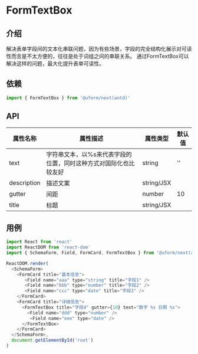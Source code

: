 # FormTextBox

## 介绍

解决表单字段间的文本化串联问题，因为有些场景，字段的完全结构化展示对可读性而言是不太方便的，往往是处于词组之间的串联关系。
通过FormTextBox可以解决这样的问题，最大化提升表单可读性。

## 依赖

```javascript
import { FormTextBox } from '@uform/next(antd)'
```

## API

| 属性名称 | 属性描述 | 属性类型 | 默认值 |
| ---- | ---- | ---- | --- |
| text | 字符串文本，以%s来代表字段的位置，同时这种方式对国际化也比较友好 | string | '' |
| description | 描述文案 | string/JSX |  |
| gutter | 间距 | number | 10 |
| title | 标题 | string/JSX |  |

## 用例

```javascript
import React from 'react'
import ReactDOM from 'react-dom'
import { SchemaForm, Field, FormCard, FormTextBox } from '@uform/next(antd)'

ReactDOM.render(
  <SchemaForm>
    <FormCard title="基本信息">
      ​ <Field name="aaa" type="string" title="字段1" />
      ​ <Field name="bbb" type="number" title="字段2" />
      ​ <Field name="ccc" type="date" title="字段3" />​
    </FormCard>
    <FormCard title="详细信息">
      <FormTextBox title="字段4" gutter={10} text="数字 %s 日期 %s">
        <Field name="ddd" type="number" />
        ​ <Field name="eee" type="date" />
      </FormTextBox>
    </FormCard>
  </SchemaForm>,
  document.getElementById('root')
)
```
